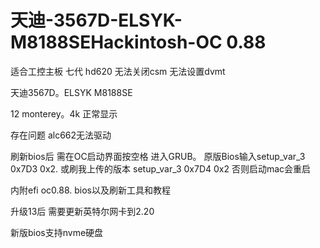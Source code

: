 # 天迪-3567D-ELSYK-M8188SEHackintosh-OC 0.88

适合工控主板 七代 hd620 无法关闭csm 无法设置dvmt


天迪3567D。ELSYK M8188SE


12 monterey。4k 正常显示



存在问题 alc662无法驱动


刷新bios后 需在OC启动界面按空格 进入GRUB。 原版Bios输入setup_var_3 0x7D3 0x2. 或刷我上传的版本 setup_var_3 0x7D4 0x2 否则启动mac会重启



内附efi  oc0.88.    bios以及刷新工具和教程

升级13后 需要更新英特尔网卡到2.20

新版bios支持nvme硬盘
